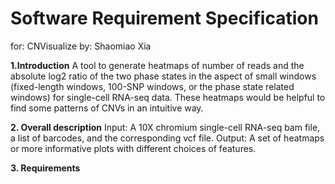 # Software Requirement Specification

for: CNVisualize
by: Shaomiao Xia

**1.Introduction**
A tool to generate heatmaps of number of reads and the absolute log2 ratio of the two phase states in the aspect of small windows (fixed-length windows, 100-SNP windows, or the phase state related windows) for single-cell RNA-seq data. These heatmaps would be helpful to find some patterns of CNVs in an intuitive way.

**2. Overall description**
Input: A 10X chromium single-cell RNA-seq bam file, a list of barcodes, and the corresponding vcf file.
Output: A set of heatmaps or more informative plots with different choices of features.

**3. Requirements**

